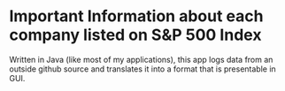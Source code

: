 # Important Information about each company listed on S&P 500 Index
Written in Java (like most of my applications), this app logs data from an outside github source and translates it into a format that is presentable in GUI. 

